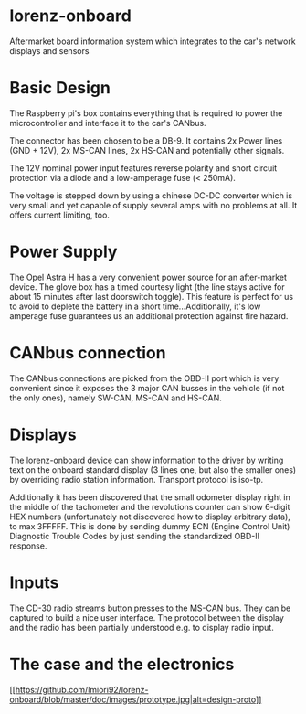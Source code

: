 # lorenz-onboard
Aftermarket board information system which integrates to the car's network displays and sensors

# Basic Design
The Raspberry pi's box contains everything that is required to power the microcontroller and interface it to the car's CANbus.

The connector has been chosen to be a DB-9. It contains 2x Power lines (GND + 12V), 2x MS-CAN lines, 2x HS-CAN and potentially other signals.

The 12V nominal power input features reverse polarity and short circuit protection via a diode and a low-amperage fuse (< 250mA).

The voltage is stepped down by using a chinese DC-DC converter which is very small and yet capable of supply several amps with no problems at all.
It offers current limiting, too.

# Power Supply
The Opel Astra H has a very convenient power source for an after-market device. The glove box has a timed courtesy light (the line stays active for about 15 minutes after last doorswitch toggle).
This feature is perfect for us to avoid to deplete the battery in a short time...Additionally, it's low amperage fuse guarantees us an additional protection against fire hazard.

# CANbus connection
The CANbus connections are picked from the OBD-II port which is very convenient since it exposes the 3 major CAN busses in the vehicle (if not the only ones), namely SW-CAN, MS-CAN and HS-CAN.

# Displays
The lorenz-onboard device can show information to the driver by writing text on the onboard standard display (3 lines one, but also the smaller ones) by overriding radio station information. Transport protocol is iso-tp.

Additionally it has been discovered that the small odometer display right in the middle of the tachometer and the revolutions counter can show 6-digit HEX numbers (unfortunately not discovered how to display arbitrary data), to max 3FFFFF.
This is done by sending dummy ECN (Engine Control Unit) Diagnostic Trouble Codes by just sending the standardized OBD-II response.

# Inputs
The CD-30 radio streams button presses to the MS-CAN bus. They can be captured to build a nice user interface. The protocol between the display and the radio has been partially understood e.g. to display radio input.

# The case and the electronics


[[https://github.com/lmiori92/lorenz-onboard/blob/master/doc/images/prototype.jpg|alt=design-proto]]
